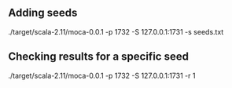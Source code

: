 
## Adding seeds

./target/scala-2.11/moca-0.0.1 -p 1732 -S 127.0.0.1:1731 -s seeds.txt


## Checking results for a specific seed

./target/scala-2.11/moca-0.0.1 -p 1732 -S 127.0.0.1:1731 -r 1
